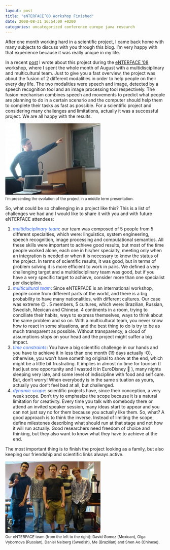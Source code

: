 ```yaml
---
layout: post
title: "eNTERFACE’08 Workshop Finished"
date: 2008-08-31 16:54:00 +0200
categories: uncategorized conference europe java research
---
```


After one month working hard in a scientific project, I came back home with many subjects to discuss with you through this blog. I’m very happy with that experience because it was really unique in my life.

In a recent <a href="http://planexstrategy.blogspot.com/2008/08/enterface-workshop.html">post</a> I wrote about this project during the <a href="http://enterface08.limsi.fr/">eNTERFACE ’08</a> workshop, where I spent the whole month of August with a multidisciplinary and multicultural team. Just to give you a fast overview, the project was about the fusion of 2 different modalities in order to help people on their every day life. The two modalities were speech and image, detected by a speech recognition tool and an image processing tool respectively. The fusion mechanism combines speech and movements to predict what people are planning to do in a certain scenario and the computer should help them to complete their tasks as fast as possible. For a scientific project and considering many challenges and limitations, actually it was a successful project. We are all happy with the results.

<a href="http://69.89.31.239/~hildeber/wp-content/uploads/2008/08/DSC00352.jpg">![DSC00352-300x225.jpg](/images/posts/DSC00352-300x225.jpg)</a><br/><span style="font-size:85%;">I’m presenting the evolution of the project in a middle term presentation.</span>

So, what could be so challenging in a project like this? This is a list of challenges we had and I would like to share it with you and with future eNTERFACE attendees:<br/><span style="font-weight: bold;"></span>

<ol>
<li><span style="font-style: italic; color: rgb(51, 102, 255);">multidisciplinary team</span>: our team was composed of 5 people from 5 different specialties, which were: linguistics, system engineering, speech recognition, image processing and computational semantics. All these skills were important to achieve good results, but most of the time people worked alone, each one in his/her specialty, meeting only when an integration is needed or when it is necessary to know the status of the project. In terms of scientific results, it was good, but in terms of problem solving it is more efficient to work in pairs. We defined a very challenging target and a multidisciplinary team was good, but if you have a very specific target to achieve, consider more than one specialist per discipline.</li>
<li><span style="font-style: italic; color: rgb(51, 102, 255);">multicultural team</span>: Since eNTERFACE is an international workshop, people come from different parts of the world, and there is a big probability to have many nationalities, with different cultures. Our case was extreme 😉 . 5 members, 5 cultures, which were: Brazilian, Russian, Swedish, Mexican and Chinese. 4 continents in a room, trying to conciliate their habits, ways to express themselves, ways to think about the same problem and so on. With a multicultural team, you never know how to react in some situations, and the best thing to do is try to be as much transparent as possible. Without transparency, a cloud of assumptions stops on your head and the project might suffer a big impact. </li>
<li><span style="color: rgb(51, 102, 255); font-style: italic;">time constraints</span>: You have a big scientific challenge in our hands and you have to achieve it in less than one month (19 days actually :O), otherwise, you won’t have something original to show at the end, which might be a little bit frustrating. It implies in almost no time for tourism (I had just one opportunity and I wasted it in EuroDisney 🙁 ), many nights sleeping very late, and some level of indiscipline with food and self care. But, don’t worry! When everybody is in the same situation as yours, actually you don’t feel bad at all, but challenged.</li>
<li><span style="font-style: italic; color: rgb(51, 102, 255);">dynamic scope</span>: scientific projects have, since their conception, a very weak scope. Don’t try to emphasize the scope because it is a natural limitation for creativity. Every time you talk with somebody there or attend an invited speaker session, many ideas start to appear and you can not just say no for them because you actually like them. So, what? A good approach is to think the inverse. Instead of limiting the scope, define milestones describing what should run at that stage and not how it will run actually. Good researchers need freedom of choice and thinking, but they also want to know what they have to achieve at the end.</li>
</ol>
The most important thing is to finish the project looking as a family, but also keeping our friendship and scientific links always active.

<a href="http://69.89.31.239/~hildeber/wp-content/uploads/2008/08/DSC00386-2.jpg">![DSC00386-2-300x225.jpg](/images/posts/DSC00386-2-300x225.jpg)</a><br/><span style="font-size:85%;">Our eNTERFACE team (from the left to the right): David Gomez (Mexican), Olga Vybornova (Russian), Daniel Neiberg (Swedish), Me (Brazilian) and Shen Ao (Chinese).</span>
